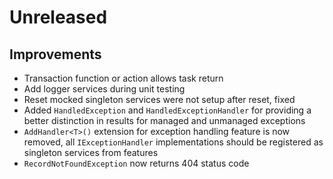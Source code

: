 # Unreleased

## Improvements

- Transaction function or action allows task return
- Add logger services during unit testing
- Reset mocked singleton services were not setup after reset, fixed
- Added `HandledException` and `HandledExceptionHandler` for providing a 
  better distinction in results for managed and unmanaged exceptions
- `AddHandler<T>()` extension for exception handling feature is now removed, 
  all `IExceptionHandler` implementations should be registered as singleton 
  services from features
- `RecordNotFoundException` now returns 404 status code